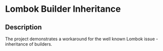 # Lombok Builder Inheritance

## Description

The project demonstrates a workaround for the well known Lombok issue - inheritance of builders. 